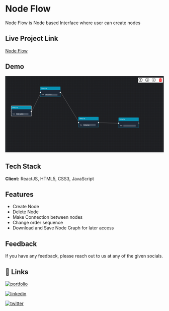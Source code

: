 # Node Flow

Node Flow is Node based Interface where user can create nodes

## Live Project Link

[Node Flow](https://node-flow-connection.netlify.app/)

## Demo

![](./public/assets/nodeFlow.png)

## Tech Stack

**Client:** ReactJS, HTML5, CSS3, JavaScript

## Features

- Create Node
- Delete Node
- Make Connection between nodes
- Change order sequence
- Download and Save Node Graph for later access

## Feedback

If you have any feedback, please reach out to us at any of the given socials.

## 🔗 Links

[![portfolio](https://img.shields.io/badge/my_portfolio-000?style=for-the-badge&logo=ko-fi&logoColor=white)](https://omgaikwad.netlify.app/)

[![linkedin](https://img.shields.io/badge/linkedin-0A66C2?style=for-the-badge&logo=linkedin&logoColor=white)](https://www.linkedin.com/in/omgaikwad1/)

[![twitter](https://img.shields.io/badge/twitter-1DA1F2?style=for-the-badge&logo=twitter&logoColor=white)](https://twitter.com/OmGaikwad_)
